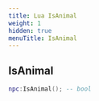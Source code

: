 ```yaml
---
title: Lua IsAnimal
weight: 1
hidden: true
menuTitle: IsAnimal
---
```

## IsAnimal
```lua
npc:IsAnimal(); -- bool
```